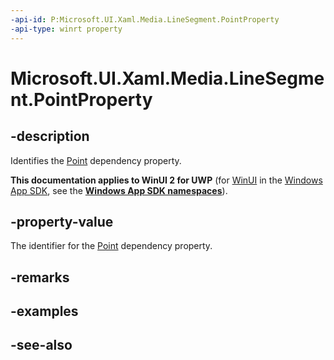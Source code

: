 ```yaml
---
-api-id: P:Microsoft.UI.Xaml.Media.LineSegment.PointProperty
-api-type: winrt property
---
```


<!-- Property syntax
public Windows.UI.Xaml.DependencyProperty PointProperty { get; }
-->

# Microsoft.UI.Xaml.Media.LineSegment.PointProperty

## -description
Identifies the [Point](linesegment_point.md) dependency property.

**This documentation applies to WinUI 2 for UWP** (for [WinUI](/windows/apps/winui/winui3/) in the [Windows App SDK](/windows/apps/windows-app-sdk/), see the **[Windows App SDK namespaces](/windows/windows-app-sdk/api/winrt/)**).

## -property-value
The identifier for the [Point](linesegment_point.md) dependency property.

## -remarks

## -examples

## -see-also
